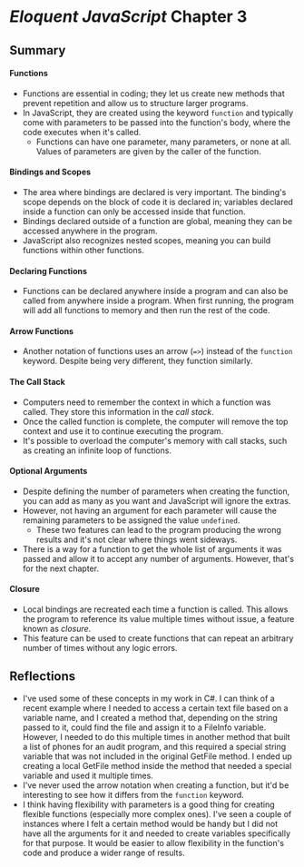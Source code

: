 # _Eloquent JavaScript_ Chapter 3

## Summary

#### Functions
* Functions are essential in coding; they let us create new methods that prevent repetition and allow us to structure larger programs.
* In JavaScript, they are created using the keyword `function` and typically come with parameters to be passed into the function's body, where the code executes when it's called.
  * Functions can have one parameter, many parameters, or none at all. Values of parameters are given by the caller of the function.

#### Bindings and Scopes
* The area where bindings are declared is very important. The binding's scope depends on the block of code it is declared in; variables declared inside a function can only be accessed inside that function.
* Bindings declared outside of a function are global, meaning they can be accessed anywhere in the program.
* JavaScript also recognizes nested scopes, meaning you can build functions within other functions.

#### Declaring Functions
* Functions can be declared anywhere inside a program and can also be called from anywhere inside a program. When first running, the program will add all functions to memory and then run the rest of the code.

#### Arrow Functions
* Another notation of functions uses an arrow (`=>`) instead of the `function` keyword. Despite being very different, they function similarly.

#### The Call Stack
* Computers need to remember the context in which a function was called. They store this information in the _call stack_.
* Once the called function is complete, the computer will remove the top context and use it to continue executing the program.
* It's possible to overload the computer's memory with call stacks, such as creating an infinite loop of functions.

#### Optional Arguments
* Despite defining the number of parameters when creating the function, you can add as many as you want and JavaScript will ignore the extras.
* However, not having an argument for each parameter will cause the remaining parameters to be assigned the value `undefined`.
  * These two features can lead to the program producing the wrong results and it's not clear where things went sideways.
* There is a way for a function to get the whole list of arguments it was passed and allow it to accept any number of arguments. However, that's for the next chapter.

#### Closure
* Local bindings are recreated each time a function is called. This allows the program to reference its value multiple times without issue, a feature known as _closure_.
* This feature can be used to create functions that can repeat an arbitrary number of times without any logic errors.

## Reflections
* I've used some of these concepts in my work in C#. I can think of a recent example where I needed to access a certain text file based on a variable name, and I created a method that, depending on the string passed to it,
  could find the file and assign it to a FileInfo variable. However, I needed to do this multiple times in another method that built a list of phones for an audit program, and this required a special string variable that
  was not included in the original GetFile method. I ended up creating a local GetFile method inside the method that needed a special variable and used it multiple times.
* I've never used the arrow notation when creating a function, but it'd be interesting to see how it differs from the `function` keyword.
* I think having flexibility with parameters is a good thing for creating flexible functions (especially more complex ones). I've seen a couple of instances where I felt a certain method would be handy but I did not have
  all the arguments for it and needed to create variables specifically for that purpose. It would be easier to allow flexibility in the function's code and produce a wider range of results.
